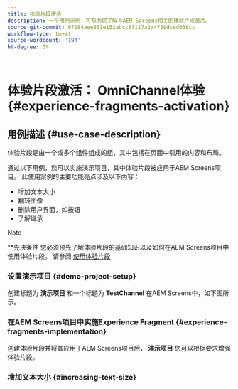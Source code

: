 ```yaml
---
title: 体验片段激活
description: 一个用例示例，可帮助您了解与AEM Screens相关的体验片段激活。
source-git-commit: 97084aee861e152abcc5f117a2a4759dced038cc
workflow-type: tm+mt
source-wordcount: '194'
ht-degree: 0%

---
```



# 体验片段激活： OmniChannel体验 {#experience-fragments-activation}

## 用例描述 {#use-case-description}

体验片段是由一个或多个组件组成的组，其中包括在页面中引用的内容和布局。

通过以下用例，您可以实施演示项目，其中体验片段被应用于AEM Screens项目。 此使用案例的主要功能亮点涉及以下内容：

* 增加文本大小
* 翻转图像
* 删除用户界面，如按钮
* 了解继承

>[!NOTE]
>**先决条件
>您必须预先了解体验片段的基础知识以及如何在AEM Screens项目中使用体验片段。 请参阅 [使用体验片段](/help/user-guide/experience-fragments-in-screens.md)

### 设置演示项目 {#demo-project-setup}

创建标题为 **演示项目** 和一个标题为 **TestChannel** 在AEM Screens中，如下图所示。

### 在AEM Screens项目中实施Experience Fragment {#experience-fragments-implementation}

创建体验片段并将其应用于AEM Screens项目后， **演示项目** 您可以根据要求增强体验片段。

### 增加文本大小 {#increasing-text-size}






